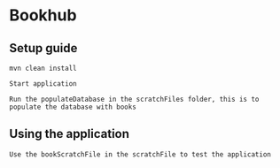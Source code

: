 # Bookhub

## Setup guide

```shell
mvn clean install
```

```
Start application 
```

```
Run the populateDatabase in the scratchFiles folder, this is to populate the database with books
```

## Using the application

```
Use the bookScratchFile in the scratchFile to test the application
```